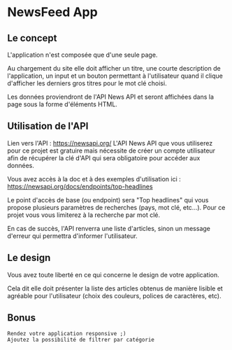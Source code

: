 # NewsFeed App

## Le concept

L'application n'est composée que d'une seule page.

Au chargement du site elle doit afficher un titre, une courte description de l'application, un input et un bouton permettant à l'utilisateur quand il clique d'afficher les derniers gros titres pour le mot clé choisi.

Les données proviendront de l'API News API et seront affichées dans la page sous la forme d'éléments HTML.

## Utilisation de l'API

Lien vers l'API : https://newsapi.org/
L'API News API que vous utiliserez pour ce projet est gratuire mais nécessite de créer un compte utilisateur afin de récupérer la clé d'API qui sera obligatoire pour accéder aux données.

Vous avez accès à la doc et à des exemples d'utilisation ici :
https://newsapi.org/docs/endpoints/top-headlines

Le point d'accès de base (ou endpoint) sera "Top headlines" qui vous propose plusieurs paramètres de recherches (pays, mot clé, etc...). Pour ce projet vous vous limiterez à la recherche par mot clé.

En cas de succès, l'API renverra une liste d'articles, sinon un message d'erreur qui permettra d'informer l'utilisateur.

## Le design

Vous avez toute liberté en ce qui concerne le design de votre application.

Cela dit elle doit présenter la liste des articles obtenus de manière lisible et agréable pour l'utilisateur (choix des couleurs, polices de caractères, etc).

## Bonus

    Rendez votre application responsive ;)
    Ajoutez la possibilité de filtrer par catégorie
